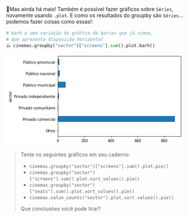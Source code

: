 🍿Mas ainda há mais! Também é possível fazer gráficos sobre `Séries`, novamente usando `.plot`. E como os resultados do groupby são `Séries`... podemos fazer coisas como essas!:

```python
# barh é uma variação do gráfico de barras que já vimos,
# que apresenta disposição horizontal
ム cinemas.groupby("sector")["screens"].sum().plot.barh()
```

<img src="https://raw.githubusercontent.com/MumukiProject/mumuki-guia-python3-agrupaciones-y-graficaciones/master/assets/cinemas_sector_barh_1663908367802.png" alt="cinemas_sector_barh_1663908367802.png" width="auto" height="auto">

> Tente os seguintes gráficos em seu caderno:
>
> * `cinemas.groupby("sector")["screens"].sum().plot.pie()`
> * `cinemas.groupby("sector")["screens"].sum().plot.sort_values().pie()`
> * `cinemas.groupby("sector")["seats"].sum().plot.sort_values().pie()`
> * `cinemas.value_counts("sector").plot.sort_values().pie()`
>
> Que conclusões você pode tirar?